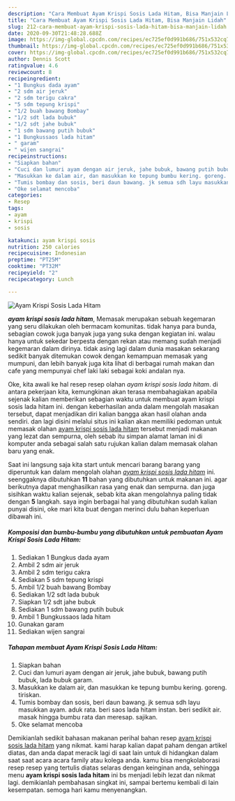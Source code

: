 ```yaml
---
description: "Cara Membuat Ayam Krispi Sosis Lada Hitam, Bisa Manjain Lidah"
title: "Cara Membuat Ayam Krispi Sosis Lada Hitam, Bisa Manjain Lidah"
slug: 212-cara-membuat-ayam-krispi-sosis-lada-hitam-bisa-manjain-lidah
date: 2020-09-30T21:48:28.688Z
image: https://img-global.cpcdn.com/recipes/ec725ef0d991b686/751x532cq70/ayam-krispi-sosis-lada-hitam-foto-resep-utama.jpg
thumbnail: https://img-global.cpcdn.com/recipes/ec725ef0d991b686/751x532cq70/ayam-krispi-sosis-lada-hitam-foto-resep-utama.jpg
cover: https://img-global.cpcdn.com/recipes/ec725ef0d991b686/751x532cq70/ayam-krispi-sosis-lada-hitam-foto-resep-utama.jpg
author: Dennis Scott
ratingvalue: 4.6
reviewcount: 8
recipeingredient:
- "1 Bungkus dada ayam"
- "2 sdm air jeruk"
- "2 sdm terigu cakra"
- "5 sdm tepung krispi"
- "1/2 buah bawang Bombay"
- "1/2 sdt lada bubuk"
- "1/2 sdt jahe bubuk"
- "1 sdm bawang putih bubuk"
- "1 Bungkussaos lada hitam"
- " garam"
- " wijen sangrai"
recipeinstructions:
- "Siapkan bahan"
- "Cuci dan lumuri ayam dengan air jeruk, jahe bubuk, bawang putih bubuk, lada bubuk garam."
- "Masukkan ke dalam air, dan masukkan ke tepung bumbu kering. goreng. tiriskan."
- "Tumis bombay dan sosis, beri daun bawang. jk semua sdh layu masukkan ayam. aduk rata. beri saos lada hitam instan. beri sedikit air. masak hingga bumbu rata dan meresap. sajikan."
- "Oke selamat mencoba"
categories:
- Resep
tags:
- ayam
- krispi
- sosis

katakunci: ayam krispi sosis 
nutrition: 250 calories
recipecuisine: Indonesian
preptime: "PT25M"
cooktime: "PT32M"
recipeyield: "2"
recipecategory: Lunch

---
```



![Ayam Krispi Sosis Lada Hitam](https://img-global.cpcdn.com/recipes/ec725ef0d991b686/751x532cq70/ayam-krispi-sosis-lada-hitam-foto-resep-utama.jpg)

<b><i>ayam krispi sosis lada hitam</i></b>, Memasak merupakan sebuah kegemaran yang seru dilakukan oleh bermacam komunitas. tidak hanya para bunda, sebagian cowok juga banyak juga yang suka dengan kegiatan ini. walau hanya untuk sekedar berpesta dengan rekan atau memang sudah menjadi kegemaran dalam dirinya. tidak asing lagi dalam dunia masakan sekarang sedikit banyak ditemukan cowok dengan kemampuan memasak yang mumpuni, dan lebih banyak juga kita lihat di berbagai rumah makan dan cafe yang mempunyai chef laki laki sebagai koki andalan nya.

Oke, kita awali ke hal resep resep olahan <i>ayam krispi sosis lada hitam</i>. di antara pekerjaan kita, kemungkinan akan terasa membahagiakan apabila sejenak kalian memberikan sebagian waktu untuk membuat ayam krispi sosis lada hitam ini. dengan keberhasilan anda dalam mengolah masakan tersebut, dapat menjadikan diri kalian bangga akan hasil olahan anda sendiri. dan lagi disini melalui situs ini kalian akan memiliki pedoman untuk memasak olahan <u>ayam krispi sosis lada hitam</u> tersebut menjadi makanan yang lezat dan sempurna, oleh sebab itu simpan alamat laman ini di komputer anda sebagai salah satu rujukan kalian dalam memasak olahan baru yang enak.




Saat ini langsung saja kita start untuk mencari barang barang yang diperuntuk kan dalam mengolah olahan <u><i>ayam krispi sosis lada hitam</i></u> ini. seenggaknya dibutuhkan <b>11</b> bahan yang dibutuhkan untuk makanan ini. agar berikutnya dapat menghasilkan rasa yang enak dan sempurna. dan juga sisihkan waktu kalian sejenak, sebab kita akan mengolahnya paling tidak dengan <b>5</b> langkah. saya ingin berbagai hal yang dibutuhkan sudah kalian punyai disini, oke mari kita buat dengan merinci dulu bahan keperluan dibawah ini.

<!--inarticleads1-->

##### Komposisi dan bumbu-bumbu yang dibutuhkan untuk pembuatan Ayam Krispi Sosis Lada Hitam:

1. Sediakan 1 Bungkus dada ayam
1. Ambil 2 sdm air jeruk
1. Ambil 2 sdm terigu cakra
1. Sediakan 5 sdm tepung krispi
1. Ambil 1/2 buah bawang Bombay
1. Sediakan 1/2 sdt lada bubuk
1. Siapkan 1/2 sdt jahe bubuk
1. Sediakan 1 sdm bawang putih bubuk
1. Ambil 1 Bungkussaos lada hitam
1. Gunakan  garam
1. Sediakan  wijen sangrai




<!--inarticleads2-->

##### Tahapan membuat Ayam Krispi Sosis Lada Hitam:

1. Siapkan bahan
1. Cuci dan lumuri ayam dengan air jeruk, jahe bubuk, bawang putih bubuk, lada bubuk garam.
1. Masukkan ke dalam air, dan masukkan ke tepung bumbu kering. goreng. tiriskan.
1. Tumis bombay dan sosis, beri daun bawang. jk semua sdh layu masukkan ayam. aduk rata. beri saos lada hitam instan. beri sedikit air. masak hingga bumbu rata dan meresap. sajikan.
1. Oke selamat mencoba




Demikianlah sedikit bahasan makanan perihal bahan resep <u>ayam krispi sosis lada hitam</u> yang nikmat. kami harap kalian dapat paham dengan artikel diatas, dan anda dapat meracik lagi di saat lain untuk di hidangkan dalam saat saat acara acara family atau kolega anda. kamu bisa mengkolaborasi resep resep yang tertulis diatas selaras dengan keinginan anda, sehingga menu <b>ayam krispi sosis lada hitam</b> ini bs menjadi lebih lezat dan nikmat lagi. demikianlah pembahasan singkat ini, sampai bertemu kembali di lain kesempatan. semoga hari kamu menyenangkan.
